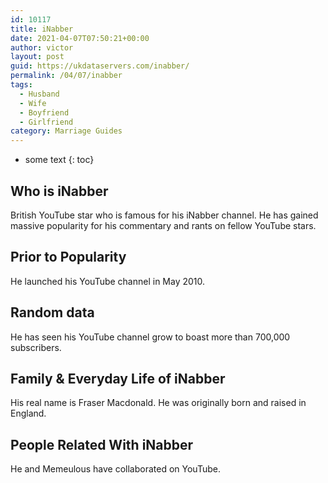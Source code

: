 ```yaml
---
id: 10117
title: iNabber
date: 2021-04-07T07:50:21+00:00
author: victor
layout: post
guid: https://ukdataservers.com/inabber/
permalink: /04/07/inabber
tags:
  - Husband
  - Wife
  - Boyfriend
  - Girlfriend
category: Marriage Guides
---
```


* some text
{: toc}


## Who is iNabber



British YouTube star who is famous for his iNabber channel. He has gained massive popularity for his commentary and rants on fellow YouTube stars. 

                
                
                
## Prior to Popularity



He launched his YouTube channel in May 2010. 

                
                
                
## Random data



He has seen his YouTube channel grow to boast more than 700,000 subscribers. 

                
                
                
## Family & Everyday Life of iNabber



His real name is Fraser Macdonald. He was originally born and raised in England. 

                
                
                
## People Related With iNabber



He and Memeulous have collaborated on YouTube. 

                
              
            
          
          
          